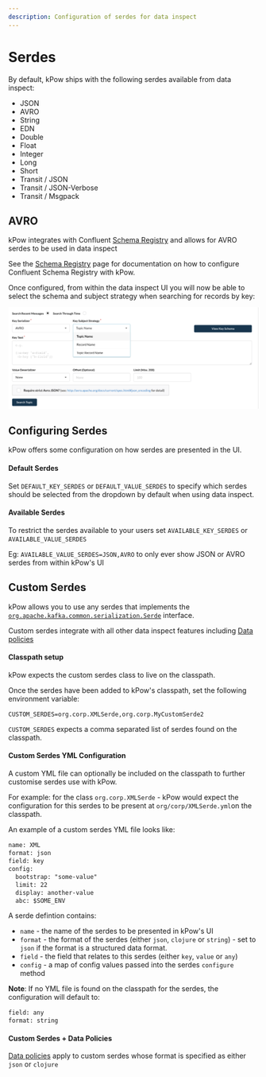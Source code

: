 ```yaml
---
description: Configuration of serdes for data inspect
---
```


# Serdes

By default, kPow ships with the following serdes available from data inspect:

* JSON
* AVRO
* String
* EDN
* Double
* Float
* Integer
* Long
* Short
* Transit / JSON
* Transit / JSON-Verbose
* Transit / Msgpack

## AVRO

kPow integrates with Confluent [Schema Registry](https://docs.confluent.io/platform/current/schema-registry/index.html) and allows for AVRO serdes to be used in data inspect

See the [Schema Registry](https://app.gitbook.com/@operatr-io/s/kpow/~/drafts/-MN6L_-tcDmaE5R2dq-T/configuration/schema-registry) page for documentation on how to configure Confluent Schema Registry with kPow.

Once configured, from within the data inspect UI you will now be able to select the schema and subject strategy when searching for records by key:

![](../../.gitbook/assets/screen-shot-2020-11-27-at-1.20.34-pm.png)

## Configuring Serdes

kPow offers some configuration on how serdes are presented in the UI.

#### Default Serdes

Set `DEFAULT_KEY_SERDES` or `DEFAULT_VALUE_SERDES` to specify which serdes should be selected from the dropdown by default when using data inspect. 

#### Available Serdes

To restrict the serdes available to your users set `AVAILABLE_KEY_SERDES` or `AVAILABLE_VALUE_SERDES`  
  
Eg: `AVAILABLE_VALUE_SERDES=JSON,AVRO` to only ever show JSON or AVRO serdes from within kPow's UI

## Custom Serdes

kPow allows you to use any serdes that implements the [`org.apache.kafka.common.serialization.Serde`](https://kafka.apache.org/0102/javadoc/org/apache/kafka/common/serialization/Serde.html) interface.

Custom serdes integrate with all other data inspect features including [Data policies](../data-policies.md)

#### Classpath setup

kPow expects the custom serdes class to live on the classpath.

Once the serdes have been added to kPow's classpath, set the following environment variable:

```text
CUSTOM_SERDES=org.corp.XMLSerde,org.corp.MyCustomSerde2
```

`CUSTOM_SERDES` expects a comma separated list of serdes found on the classpath.

#### Custom Serdes YML Configuration

A custom YML file can optionally be included on the classpath to further customise serdes use with kPow.

For example: for the class `org.corp.XMLSerde` - kPow would expect the configuration for this serdes to be present at `org/corp/XMLSerde.yml`on the classpath. 

An example of a custom serdes YML file looks like:

```text
name: XML
format: json
field: key
config:
  bootstrap: "some-value"
  limit: 22
  display: another-value
  abc: $SOME_ENV
```

A serde defintion contains:

* `name` - the name of the serdes to be presented in kPow's UI
* `format` - the format of the serdes \(either `json`, `clojure` or `string`\) - set to `json` if the format is a structured data format.
* `field` - the field that relates to this serdes \(either `key`, `value` or `any`\)
* `config` - a map of config values passed into the serdes `configure` method 

**Note**: If no YML file is found on the classpath for the serdes, the configuration will default to:

```text
field: any
format: string
```

#### Custom Serdes + Data Policies

[Data policies](../data-policies.md) apply to custom serdes whose format is specified as either `json` or `clojure`


